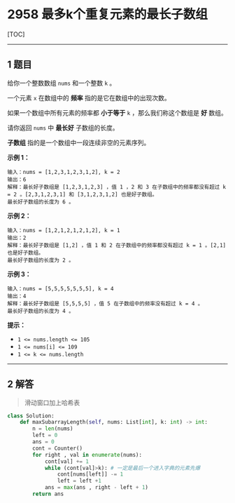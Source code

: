 # 2958 最多k个重复元素的最长子数组

[TOC]

---

## 1 题目

给你一个整数数组 `nums` 和一个整数 `k` 。

一个元素 `x` 在数组中的 **频率** 指的是它在数组中的出现次数。

如果一个数组中所有元素的频率都 **小于等于** `k` ，那么我们称这个数组是 **好** 数组。

请你返回 `nums` 中 **最长好** 子数组的长度。

**子数组** 指的是一个数组中一段连续非空的元素序列。



**示例 1：**

```
输入：nums = [1,2,3,1,2,3,1,2], k = 2
输出：6
解释：最长好子数组是 [1,2,3,1,2,3] ，值 1 ，2 和 3 在子数组中的频率都没有超过 k = 2 。[2,3,1,2,3,1] 和 [3,1,2,3,1,2] 也是好子数组。
最长好子数组的长度为 6 。
```

**示例 2：**

```
输入：nums = [1,2,1,2,1,2,1,2], k = 1
输出：2
解释：最长好子数组是 [1,2] ，值 1 和 2 在子数组中的频率都没有超过 k = 1 。[2,1] 也是好子数组。
最长好子数组的长度为 2 。
```

**示例 3：**

```
输入：nums = [5,5,5,5,5,5,5], k = 4
输出：4
解释：最长好子数组是 [5,5,5,5] ，值 5 在子数组中的频率没有超过 k = 4 。
最长好子数组的长度为 4 。
```



**提示：**

- `1 <= nums.length <= 105`
- `1 <= nums[i] <= 109`
- `1 <= k <= nums.length`



---

## 2 解答

> 滑动窗口加上哈希表

```python
class Solution:
    def maxSubarrayLength(self, nums: List[int], k: int) -> int:
        n = len(nums)
        left = 0
        ans = 0
        cont = Counter()
        for right , val in enumerate(nums):
            cont[val] += 1
            while (cont[val]>k): # 一定是最后一个进入字典的元素先爆
                cont[nums[left]] -= 1
                left = left +1
            ans = max(ans , right - left + 1)
        return ans
```

